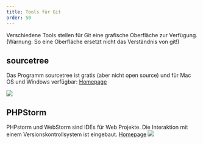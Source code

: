 ```yaml
---
title: Tools für Git
order: 50
---
```


Verschiedene Tools stellen für Git eine grafische Oberfläche zur Verfügung. (Warnung: So eine Oberfläche ersetzt nicht das Verständnis von git!)

sourcetree
------

Das Programm sourcetree ist gratis (aber nicht open source)
und für Mac OS und Windows verfügbar: [Homepage](http://www.sourcetreeapp.com/)

![](/images/git-source-tree.png)

PHPStorm
------

PHPstorm und WebStorm sind IDEs für Web Projekte.
Die Interaktion mit einem Versionskontrollsystem ist eingebaut.
[Homepage](http://www.jetbrains.com/phpstorm/)
![](/images/git-phpstrom-722.png)


